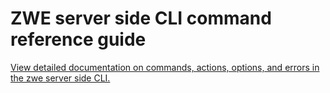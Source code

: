# ZWE server side CLI command reference guide

[View detailed documentation on commands, actions, options, and errors in the zwe server side CLI.](./zwe.md)
